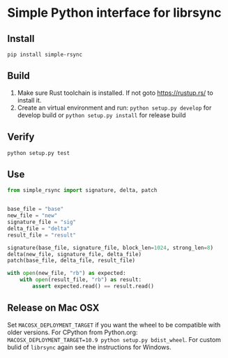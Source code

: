 # Simple Python interface for librsync

## Install

`pip install simple-rsync`

## Build

1. Make sure Rust toolchain is installed. If not goto https://rustup.rs/ to install it.
2. Create an virtual environment and run: `python setup.py develop` for develop build 
or `python setup.py install` for release build

## Verify

`python setup.py test`

## Use

```python
from simple_rsync import signature, delta, patch


base_file = "base"
new_file = "new"
signature_file = "sig"
delta_file = "delta"
result_file = "result"

signature(base_file, signature_file, block_len=1024, strong_len=8)
delta(new_file, signature_file, delta_file)
patch(base_file, delta_file, result_file)

with open(new_file, "rb") as expected:
    with open(result_file, "rb") as result:
        assert expected.read() == result.read()
```

## Release on Mac OSX

Set `MACOSX_DEPLOYMENT_TARGET` if you want the wheel to be compatible with older versions.
For CPython from Python.org: `MACOSX_DEPLOYMENT_TARGET=10.9 python setup.py bdist_wheel`.
For custom bulid of `librsync` again see the instructions for Windows.
